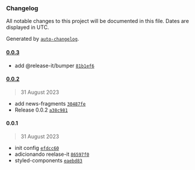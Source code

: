 ### Changelog

All notable changes to this project will be documented in this file. Dates are displayed in UTC.

Generated by [`auto-changelog`](https://github.com/CookPete/auto-changelog).

#### [0.0.3](https://github.com/silvanoamaral/my-remix-app/compare/0.0.2...0.0.3)

- add @release-it/bumper [`81b1ef6`](https://github.com/silvanoamaral/my-remix-app/commit/81b1ef650bce28710783ea9375963cfe8b0029ef)

#### [0.0.2](https://github.com/silvanoamaral/my-remix-app/compare/0.0.1...0.0.2)

> 31 August 2023

- add news-fragments [`30487fe`](https://github.com/silvanoamaral/my-remix-app/commit/30487fe7ae5aa7685ef5b4df7496beb33ca618d9)
- Release 0.0.2 [`a38c981`](https://github.com/silvanoamaral/my-remix-app/commit/a38c9819dee8ce51c8477cecc59071ab47741f3c)

#### 0.0.1

> 31 August 2023

- init config [`efdcc60`](https://github.com/silvanoamaral/my-remix-app/commit/efdcc60f35b6626413f1183e1fc8f6b395980338)
- adicionando reelase-it [`86597f0`](https://github.com/silvanoamaral/my-remix-app/commit/86597f0421af52ee8e3c084ea841b0a6718af102)
- styled-components [`eaebd83`](https://github.com/silvanoamaral/my-remix-app/commit/eaebd83ee6db9236d51946d087b28ba855ea0bb6)
